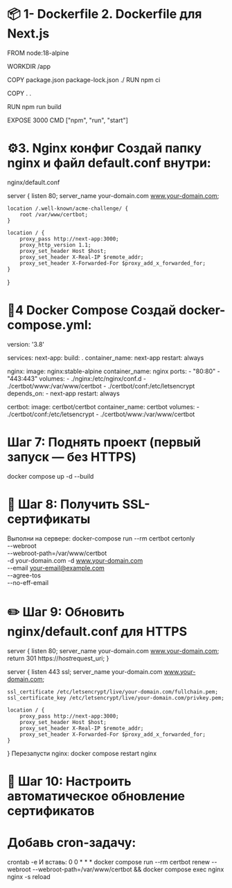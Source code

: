 # 📦 1- Dockerfile 2. Dockerfile для Next.js

FROM node:18-alpine

WORKDIR /app

COPY package.json package-lock.json ./
RUN npm ci

COPY . .

RUN npm run build

EXPOSE 3000
CMD ["npm", "run", "start"]

# ⚙️3. Nginx конфиг Создай папку nginx и файл default.conf внутри:

nginx/default.conf

server {
listen 80;
server_name your-domain.com www.your-domain.com;

    location /.well-known/acme-challenge/ {
        root /var/www/certbot;
    }

    location / {
        proxy_pass http://next-app:3000;
        proxy_http_version 1.1;
        proxy_set_header Host $host;
        proxy_set_header X-Real-IP $remote_addr;
        proxy_set_header X-Forwarded-For $proxy_add_x_forwarded_for;
    }

}

# 🐳4 Docker Compose Создай docker-compose.yml:

version: '3.8'

services:
next-app:
build: .
container_name: next-app
restart: always

nginx:
image: nginx:stable-alpine
container_name: nginx
ports: - "80:80" - "443:443"
volumes: - ./nginx:/etc/nginx/conf.d - ./certbot/www:/var/www/certbot - ./certbot/conf:/etc/letsencrypt
depends_on: - next-app
restart: always

certbot:
image: certbot/certbot
container_name: certbot
volumes: - ./certbot/conf:/etc/letsencrypt - ./certbot/www:/var/www/certbot

# Шаг 7: Поднять проект (первый запуск — без HTTPS)

docker compose up -d --build

# 🔐 Шаг 8: Получить SSL-сертификаты

Выполни на сервере:
docker-compose run --rm certbot certonly \
 --webroot \
 --webroot-path=/var/www/certbot \
 -d your-domain.com -d www.your-domain.com \
 --email your-email@example.com \
 --agree-tos \
 --no-eff-email

# ✏️ Шаг 9: Обновить nginx/default.conf для HTTPS

server {
listen 80;
server_name your-domain.com www.your-domain.com;
return 301 https://$host$request_uri;
}

server {
listen 443 ssl;
server_name your-domain.com www.your-domain.com;

    ssl_certificate /etc/letsencrypt/live/your-domain.com/fullchain.pem;
    ssl_certificate_key /etc/letsencrypt/live/your-domain.com/privkey.pem;

    location / {
        proxy_pass http://next-app:3000;
        proxy_set_header Host $host;
        proxy_set_header X-Real-IP $remote_addr;
        proxy_set_header X-Forwarded-For $proxy_add_x_forwarded_for;
    }

}
Перезапусти nginx:
docker compose restart nginx

# 🔁 Шаг 10: Настроить автоматическое обновление сертификатов

# Добавь cron-задачу:

crontab -e
И вставь:
0 0 \* \* \* docker compose run --rm certbot renew --webroot --webroot-path=/var/www/certbot && docker compose exec nginx nginx -s reload
